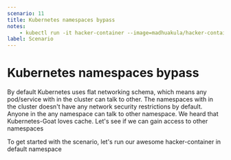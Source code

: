 ```yaml
---
scenario: 11
title: Kubernetes namespaces bypass
notes:
    - kubectl run -it hacker-container --image=madhuakula/hacker-container -- sh
label: Scenario
---
```


# Kubernetes namespaces bypass

By default Kubernetes uses flat networking schema, which means any pod/service with in the cluster can talk to other. The namespaces with in the cluster doesn't have any network security restrictions by default. Anyone in the any namespace can talk to other namespace. We heard that Kubernetes-Goat loves cache. Let's see if we can gain access to other namespaces

To get started with the scenario, let's run our awesome hacker-container in default namespace
